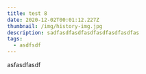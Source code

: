 ```yaml
---
title: test 8
date: 2020-12-02T00:01:12.227Z
thumbnail: /img/history-img.jpg
description: sadfasdfasdfasdfasdfasdfasdfas
tags:
  - asdfsdf
---
```

asfasdfasdf